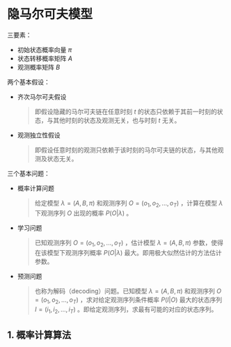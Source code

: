<script src="load-mathjax.js" async></script>

# 隐马尔可夫模型

三要素：

- 初始状态概率向量 $\pi$
- 状态转移概率矩阵 $A$
- 观测概率矩阵 $B$

两个基本假设：

- 齐次马尔可夫假设

  > 即假设隐藏的马尔可夫链在任意时刻 $t$ 的状态只依赖于其前一时刻的状态，与其他时刻的状态及观测无关，也与时刻 $t$ 无关。

- 观测独立性假设

  > 即假设任意时刻的观测只依赖于该时刻的马尔可夫链的状态，与其他观测及状态无关。

三个基本问题：

- 概率计算问题

  > 给定模型 $\lambda = (A, B, \pi)$ 和观测序列 $O = (o_1, o_2, ..., o_T)$ ，计算在模型 $\lambda$ 下观测序列 $O$ 出现的概率 $P(O|\lambda)$ 。

- 学习问题

  > 已知观测序列 $O = (o_1, o_2, ..., o_T)$ ，估计模型 $\lambda = (A, B, \pi)$ 参数，使得在该模型下观测序列概率 $P(O|\lambda)$ 最大。即用极大似然估计的方法估计参数。

- 预测问题

  > 也称为解码（decoding）问题。已知模型 $\lambda = (A, B, \pi)$ 和观测序列 $O = (o_1, o_2, ..., o_T)$ ，求对给定观测序列条件概率 $P(I|O)$ 最大的状态序列 $I = (i_1, i_2, ..., i_T)$ 。即给定观测序列，求最有可能的对应的状态序列。

## 1. 概率计算算法

